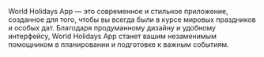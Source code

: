 World Holidays App — это современное и стильное приложение, созданное для того, чтобы вы всегда были в курсе мировых праздников и особых дат. Благодаря продуманному дизайну и удобному интерфейсу, World Holidays App станет вашим незаменимым помощником в планировании и подготовке к важным событиям.

